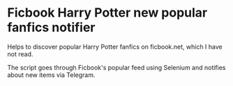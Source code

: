# Ficbook Harry Potter new popular fanfics notifier

Helps to discover popular Harry Potter fanfics on ficbook.net, which I have not read.

The script goes through Ficbook's popular feed using Selenium and notifies about new items via Telegram.
